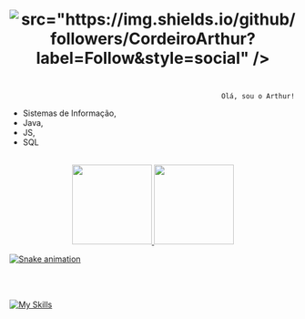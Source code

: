 <h1 align="center">

  <img align="left" src="https://visitor-badge.laobi.icu/badge?page_id=CordeiroArthur" />
  <img <a href=https://github.com/CordeiroArthur align="right" > src="https://img.shields.io/github/followers/CordeiroArthur?label=Follow&style=social" />

</h1>



<img height="10px" />   

                                                        Olá, sou o Arthur! 


- Sistemas de Informação, 
- Java,
- JS,
- SQL


</div>

<div style="display: inline_block"><br>

</div>

<div align="center">
  <a href="https://github.com/CordeiroArthur">
  <img height="140em" src="https://github-readme-stats.vercel.app/api?username=CordeiroArthur&show_icons=true&theme=dark&include_all_commits=true&count_private=true"/>
  <img height="140em" src="https://github-readme-stats.vercel.app/api/top-langs/?username=cordeiroArthur&layout=compact&langs_count=7&theme=dark"/>

</div>


<!---
CordeiroArthur/CordeiroArthur is a ✨ special ✨ repository because its `README.md` (this file) appears on your GitHub profile.
You can click the Preview link to take a look at your changes.
--->


  ![Snake animation](https://github.com/CordeiroArthur/CordeiroArthur/blob/output/github-contribution-grid-snake.svg)


<img height="10px" />

<h1 align="center"></h1>

![My Skills](https://skillicons.dev/icons?i=js,java,git)
